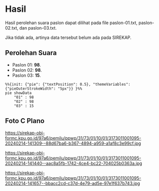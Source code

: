 # Hasil

Hasil perolehan suara paslon dapat dilihat pada file paslon-01.txt, paslon-02.txt, dan paslon-03.txt.

Jika tidak ada, artinya data tersebut belum ada pada SIREKAP.

## Perolehan Suara

 * Paslon 01: **98**.
 * Paslon 02: **98**.
 * Paslon 03: **15**.

```mermaid
%%{init: {"pie": {"textPosition": 0.5}, "themeVariables": {"pieOuterStrokeWidth": "5px"}} }%%
pie showData
    "01" : 98
    "02" : 98
    "03" : 15
```
## Foto C Plano

https://sirekap-obj-formc.kpu.go.id/97a6/pemilu/ppwp/31/73/01/10/01/3173011001095-20240214-141309--88d67ba6-b367-4894-a959-a1af8c3e99cf.jpg

https://sirekap-obj-formc.kpu.go.id/97a6/pemilu/ppwp/31/73/01/10/01/3173011001095-20240214-141440--aac8a5fb-1742-4ce4-bc22-704025b0363a.jpg

https://sirekap-obj-formc.kpu.go.id/97a6/pemilu/ppwp/31/73/01/10/01/3173011001095-20240214-141657--bbacc2cd-c37d-4e79-ad5e-97e1f637b743.jpg
